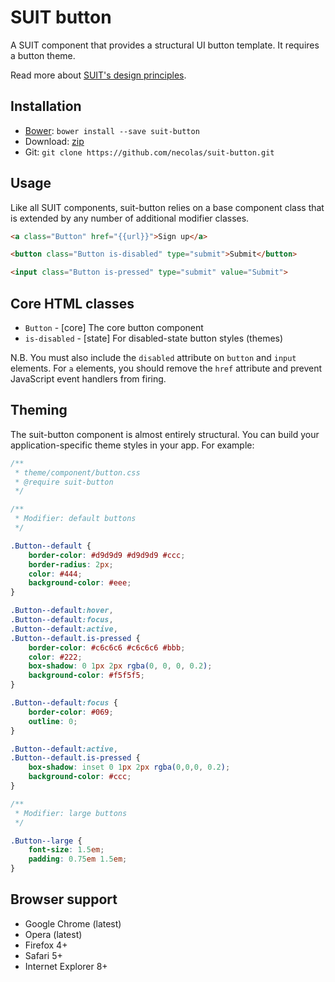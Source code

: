 # SUIT button

A SUIT component that provides a structural UI button template.
It requires a button theme.

Read more about [SUIT's design principles](https://github.com/necolas/suit/).

## Installation

* [Bower](http://bower.io/): `bower install --save suit-button`
* Download: [zip](https://github.com/necolas/suit-button/zipball/master)
* Git: `git clone https://github.com/necolas/suit-button.git`

## Usage

Like all SUIT components, suit-button relies on a base component class that is
extended by any number of additional modifier classes.

```html
<a class="Button" href="{{url}}">Sign up</a>

<button class="Button is-disabled" type="submit">Submit</button>

<input class="Button is-pressed" type="submit" value="Submit">
```

## Core HTML classes

* `Button` - [core] The core button component
* `is-disabled` - [state] For disabled-state button styles (themes)

N.B. You must also include the `disabled` attribute on `button` and `input`
elements. For `a` elements, you should remove the `href` attribute and prevent
JavaScript event handlers from firing.

## Theming

The suit-button component is almost entirely structural. You can build your
application-specific theme styles in your app. For example:

```css
/**
 * theme/component/button.css
 * @require suit-button
 */

/**
 * Modifier: default buttons
 */

.Button--default {
    border-color: #d9d9d9 #d9d9d9 #ccc;
    border-radius: 2px;
    color: #444;
    background-color: #eee;
}

.Button--default:hover,
.Button--default:focus,
.Button--default:active,
.Button--default.is-pressed {
    border-color: #c6c6c6 #c6c6c6 #bbb;
    color: #222;
    box-shadow: 0 1px 2px rgba(0, 0, 0, 0.2);
    background-color: #f5f5f5;
}

.Button--default:focus {
    border-color: #069;
    outline: 0;
}

.Button--default:active,
.Button--default.is-pressed {
    box-shadow: inset 0 1px 2px rgba(0,0,0, 0.2);
    background-color: #ccc;
}

/**
 * Modifier: large buttons
 */

.Button--large {
    font-size: 1.5em;
    padding: 0.75em 1.5em;
}
```

## Browser support

* Google Chrome (latest)
* Opera (latest)
* Firefox 4+
* Safari 5+
* Internet Explorer 8+
